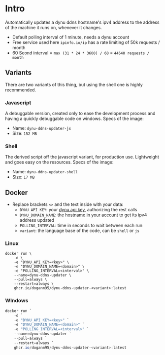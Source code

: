 # Intro

Automatically updates a dynu ddns hostname's ipv4 address to the address of the machine it runs on, whenever it changes.  

- Default polling interval of 1 minute, needs a dynu account
- Free service used here `ipinfo.io/ip` has a rate limiting of 50k requests / month
- 60 Seond interval = `max (31 * 24 * 3600) / 60` = `44640 requests / month`

## Variants

There are two variants of this thing, but using the shell one is highly recommended.

### Javascript

A debuggable version, created only to ease the development process and having a quickly debuggable code on windows. 
Specs of the image:

- Name: `dynu-ddns-updater-js`
- Size: `152 MB`

### Shell

The derived script off the javascript variant, for production use. Lightweight and goes easy on the resources.
Specs of the image:

- Name: `dynu-ddns-updater-shell`
- Size: `17 MB`

## Docker

- Replace brackets `<>` and the text inside with your data:
  - `DYNU_API_KEY`: your [dynu api key](https://www.dynu.com/en-US/ControlPanel/APICredentials), authorizing the rest calls
  - `DYNU_DOMAIN_NAME`: the [hostname in your account](https://www.dynu.com/en-US/ControlPanel/DDNS) to get its ipv4 address updated
  - `POLLING_INTERVAL`: time in seconds to wait between each run
  - `variant`: the language base of the code, can be `shell` or `js`


### Linux

```shell
docker run \
    -d \
    -e "DYNU_API_KEY=<key>" \
    -e "DYNU_DOMAIN_NAME=<domain>" \
    -e "POLLING_INTERVAL=<interval>" \
    --name=dynu-ddns-updater \
    --pull=always \
    --restart=always \
    ghcr.io/doganm95/dynu-ddns-updater-<variant>:latest
```

### WIndows

```powershell
docker run `
    -d `
    -e "DYNU_API_KEY=<key>" `
    -e "DYNU_DOMAIN_NAME=<domain>" `
    -e "POLLING_INTERVAL=<interval>" `
    --name=dynu-ddns-updater `
    --pull=always `
    --restart=always `
    ghcr.io/doganm95/dynu-ddns-updater-<variant>:latest
```
